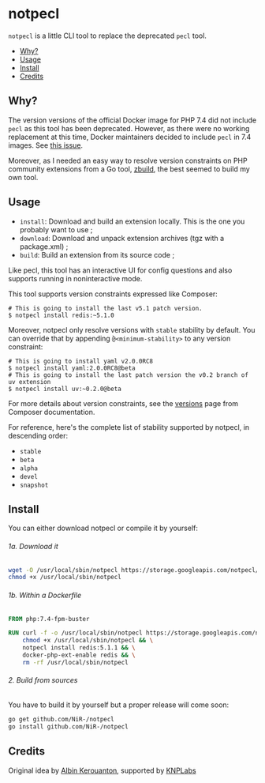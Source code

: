 # notpecl

`notpecl` is a little CLI tool to replace the deprecated `pecl` tool.

* [Why?](#why)
* [Usage](#usage)
* [Install](#install)
* [Credits](#credits)

## Why?

The version versions of the official Docker image for PHP 7.4 did not include 
`pecl` as this tool has been deprecated. However, as there were no working 
replacement at this time, Docker maintainers decided to include `pecl` in 7.4
images. See [this issue](https://github.com/docker-library/php/issues/846).

Moreover, as I needed an easy way to resolve version constraints on PHP
community extensions from a Go tool, [zbuild](https://github.com/NiR-/zbuild),
the best seemed to build my own tool.

## Usage

* `install`: Download and build an extension locally. This is the one you 
probably want to use ;
* `download`: Download and unpack extension archives (tgz with a package.xml) ;
* `build`: Build an extension from its source code ;

Like pecl, this tool has an interactive UI for config questions and also
supports running in noninteractive mode.

This tool supports version constraints expressed like Composer:

```
# This is going to install the last v5.1 patch version.
$ notpecl install redis:~5.1.0
```

Moreover, notpecl only resolve versions with `stable` stability by default.
You can override that by appending ̀`@<minimum-stability>` to any version
constraint:

```
# This is going to install yaml v2.0.0RC8
$ notpecl install yaml:2.0.0RC8@beta
# This is going to install the last patch version the v0.2 branch of uv extension
$ notpecl install uv:~0.2.0@beta
```

For more details about version constraints, see the [versions](https://getcomposer.org/doc/articles/versions.md)
page from Composer documentation.

For reference, here's the complete list of stability supported by notpecl, in
descending order:

* `stable`
* `beta`
* `alpha`
* `devel`
* `snapshot`

## Install

You can either download notpecl or compile it by yourself:

###### 1a. Download it

```bash
wget -O /usr/local/sbin/notpecl https://storage.googleapis.com/notpecl/notpecl
chmod +x /usr/local/sbin/notpecl
```

###### 1b. Within a Dockerfile

```dockerfile
FROM php:7.4-fpm-buster

RUN curl -f -o /usr/local/sbin/notpecl https://storage.googleapis.com/notpecl/notpecl && \
    chmod +x /usr/local/sbin/notpecl && \
    notpecl install redis:5.1.1 && \
    docker-php-ext-enable redis && \
    rm -rf /usr/local/sbin/notpecl
```

###### 2. Build from sources

You have to build it by yourself but a proper release will come soon:

```bash
go get github.com/NiR-/notpecl
go install github.com/NiR-/notpecl
```

## Credits

Original idea by [Albin Kerouanton](https://github.com/NiR-), supported by
[KNPLabs](https://www.knplabs.com/)
